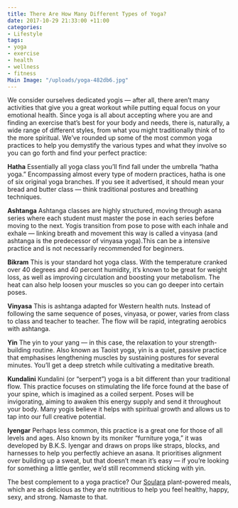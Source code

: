```yaml
---
title: There Are How Many Different Types of Yoga?
date: 2017-10-29 21:33:00 +11:00
categories:
- Lifestyle
tags:
- yoga
- exercise
- health
- wellness
- fitness
Main Image: "/uploads/yoga-482db6.jpg"
---
```


We consider ourselves dedicated yogis — after all, there aren’t many activities that give you a great workout while putting equal focus on your emotional health. Since yoga is all about accepting where you are and finding an exercise that’s best for your body and needs, there is, naturally, a wide range of different styles, from what you might traditionally think of to the more spiritual. We’ve rounded up some of the most common yoga practices to help you demystify the various types and what they involve so you can go forth and find your perfect practice:

**Hatha**
Essentially all yoga class you’ll find fall under the umbrella “hatha yoga.” Encompassing almost every type of modern practices, hatha is one of six original yoga branches. If you see it advertised, it should mean your bread and butter class — think traditional postures and breathing techniques.

**Ashtanga**
Ashtanga classes are highly structured, moving through asana series where each student must master the pose in each series before moving to the next. Yogis transition from pose to pose with each inhale and exhale — linking breath and movement this way is called a vinyasa (and ashtanga is the predecessor of vinyasa yoga).This can be a intensive practice and is not necessarily recommended for beginners.

**Bikram**
This is your standard hot yoga class. With the temperature cranked over 40 degrees and 40 percent humidity, it’s known to be great for weight loss, as well as improving circulation and boosting your metabolism. The heat can also help loosen your muscles so you can go deeper into certain poses. 

**Vinyasa** 
This is ashtanga adapted for Western health nuts. Instead of following the same sequence of poses, vinyasa, or power, varies from class to class and teacher to teacher. The flow will be rapid, integrating aerobics with ashtanga. 

**Yin** 
The yin to your yang — in this case, the relaxation to your strength-building routine. Also known as Taoist yoga, yin is a quiet, passive practice that emphasises lengthening muscles by sustaining postures for several minutes. You’ll get a deep stretch while cultivating a meditative breath. 

**Kundalini**
Kundalini (or “serpent”) yoga is a bit different than your traditional flow. This practice focuses on stimulating the life force found at the base of your spine, which is imagined as a coiled serpent. Poses will be invigorating, aiming to awaken this energy supply and send it throughout your body. Many yogis believe it helps with spiritual growth and allows us to tap into our full creative potential. 

**Iyengar**
Perhaps less common, this practice is a great one for those of all levels and ages. Also known by its moniker “furniture yoga,” it was developed by B.K.S. Iyengar and draws on props like straps, blocks, and harnesses to help you perfectly achieve an asana. It prioritises alignment over building up a sweat, but that doesn’t mean it’s easy — if you’re looking for something a little gentler, we’d still recommend sticking with yin.

The best complement to a yoga practice? Our [Soulara](https://www.soulara.com.au/) plant-powered meals, which are as delicious as they are nutritious to help you feel healthy, happy, sexy, and strong. Namaste to that. 
